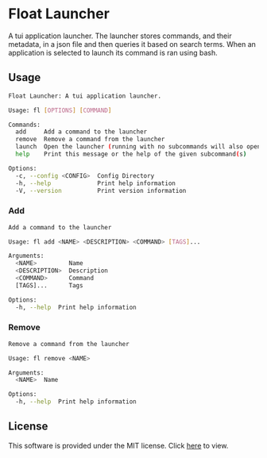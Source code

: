 # Float Launcher

A tui application launcher. The launcher stores commands, and their metadata, in a json file and then queries it based on search terms. When an application is selected to launch its command is ran using bash.


## Usage
```bash
Float Launcher: A tui application launcher.

Usage: fl [OPTIONS] [COMMAND]

Commands:
  add     Add a command to the launcher
  remove  Remove a command from the launcher
  launch  Open the launcher (running with no subcommands will also open the launcher)
  help    Print this message or the help of the given subcommand(s)

Options:
  -c, --config <CONFIG>  Config Directory
  -h, --help             Print help information
  -V, --version          Print version information

```

### Add
```bash
Add a command to the launcher

Usage: fl add <NAME> <DESCRIPTION> <COMMAND> [TAGS]...

Arguments:
  <NAME>         Name
  <DESCRIPTION>  Description
  <COMMAND>      Command
  [TAGS]...      Tags

Options:
  -h, --help  Print help information
```

### Remove
```bash
Remove a command from the launcher

Usage: fl remove <NAME>

Arguments:
  <NAME>  Name

Options:
  -h, --help  Print help information
```

## License
This software is provided under the MIT license. Click [here](LICENSE) to view.